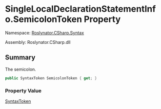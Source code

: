 # SingleLocalDeclarationStatementInfo\.SemicolonToken Property

Namespace: [Roslynator.CSharp.Syntax](../../README.md)

Assembly: Roslynator\.CSharp\.dll

## Summary

The semicolon\.

```csharp
public SyntaxToken SemicolonToken { get; }
```

### Property Value

[SyntaxToken](https://docs.microsoft.com/en-us/dotnet/api/microsoft.codeanalysis.syntaxtoken)

